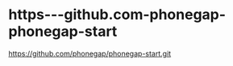 https---github.com-phonegap-phonegap-start
==========================================

https://github.com/phonegap/phonegap-start.git